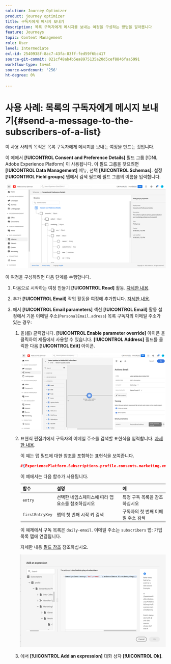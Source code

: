```yaml
---
solution: Journey Optimizer
product: journey optimizer
title: 구독자에게 메시지 보내기
description: 목록 구독자에게 메시지를 보내는 여정을 구성하는 방법을 알아봅니다
feature: Journeys
topic: Content Management
role: User
level: Intermediate
exl-id: 2540938f-8ac7-43fa-83ff-fed59f6bc417
source-git-commit: 021cf48ab4b5ea8975135a20d5cef8846faa5991
workflow-type: tm+mt
source-wordcount: '256'
ht-degree: 0%

---
```


# 사용 사례: 목록의 구독자에게 메시지 보내기{#send-a-message-to-the-subscribers-of-a-list}

이 사용 사례의 목적은 목록 구독자에게 메시지를 보내는 여정을 만드는 것입니다.

이 예에서 **[!UICONTROL Consent and Preference Details]** 필드 그룹 [!DNL Adobe Experience Platform] 이 사용됩니다. 이 필드 그룹을 찾으려면 **[!UICONTROL Data Management]** 메뉴, 선택 **[!UICONTROL Schemas]**. 설정 **[!UICONTROL Field groups]** 탭에서 검색 필드에 필드 그룹의 이름을 입력합니다.

![이 필드 그룹에는 구독 요소가 포함됩니다](assets/consent-and-preference-details-field-group.png)

이 여정을 구성하려면 다음 단계를 수행합니다.

1. 다음으로 시작하는 여정 만들기 **[!UICONTROL Read]** 활동. [자세한 내용](journey-gs.md).
1. 추가 **[!UICONTROL Email]** 작업 활동을 여정에 추가합니다. [자세한 내용](journeys-message.md).
1. 에서 **[!UICONTROL Email parameters]** 섹션 **[!UICONTROL Email]** 활동 설정에서 기본 이메일 주소(`PersonalEmail.adress`) 목록 구독자의 이메일 주소가 있는 경우:

   1. 을(를) 클릭합니다. **[!UICONTROL Enable parameter override]** 아이콘 을 클릭하여 제품에서 사용할 수 있습니다. **[!UICONTROL Address]** 필드를 클릭한 다음 **[!UICONTROL Edit]** 아이콘.

      ![](assets/message-to-subscribers-uc-1.png)

   1. 표현식 편집기에서 구독자의 이메일 주소를 검색할 표현식을 입력합니다. [자세한 내용](expression/expressionadvanced.md).

      이 예는 맵 필드에 대한 참조를 포함하는 표현식을 보여줍니다.

      ```json
      #{ExperiencePlatform.Subscriptions.profile.consents.marketing.email.subscriptions.entry('daily-email').subscribers.firstEntryKey()}
      ```

      이 예에서는 다음 함수가 사용됩니다.

      | 함수 | 설명 | 예 |
      | --- | --- | --- |
      | `entry` | 선택한 네임스페이스에 따라 맵 요소를 참조하십시오 | 특정 구독 목록을 참조하십시오 |
      | `firstEntryKey` | 맵의 첫 번째 시작 키 검색 | 구독자의 첫 번째 이메일 주소 검색 |

      이 예제에서 구독 목록은 `daily-email`. 이메일 주소는 `subscribers` 맵: 가입 목록 맵에 연결됩니다.

      자세한 내용 [필드 참조](expression/field-references.md) 참조하십시오.

      ![](assets/message-to-subscribers-uc-2.png)

   1. 에서 **[!UICONTROL Add an expression]** 대화 상자 **[!UICONTROL Ok]**.
